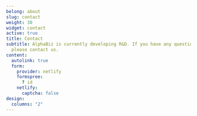 ```yaml
---
belong: about
slug: contact
weight: 30
widget: contact
active: true
title: Contact
subtitle: AlphaBiz is currently developing R&D. If you have any questions,
  please contact us.
content:
  autolink: true
  form:
    provider: netlify
    formspree:
      ? id
    netlify:
      captcha: false
design:
  columns: "2"
---
```

